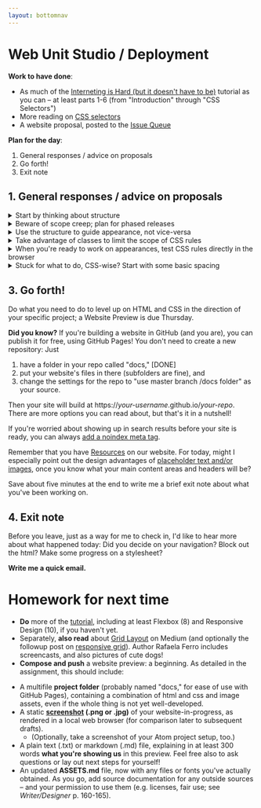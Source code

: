 ```yaml
---
layout: bottomnav
---
```


# Web Unit Studio / Deployment

**Work to have done**:

* As much of the [Interneting is Hard (but it doesn't have to be)](https://internetingishard.com/html-and-css/) tutorial as you can – at least parts 1-6 (from "Introduction" through "CSS Selectors")
* More reading on [CSS selectors](https://css-tricks.com/how-css-selectors-work/)
* A website proposal, posted to the [Issue Queue]({{site.github.issues_url}}/)


**Plan for the day**:
1. General responses / advice on proposals
2. Go forth!
3. Exit note


## 1. General responses / advice on proposals

<details>
<summary>Start by thinking about structure</summary>

<p>Remember from last time that though you probably have a vision for how your site should <em>look</em>, it makes sense to <strong>begin by thinking about the <em>structure of your content</em></strong>. That will give you the material you need to support <em>multiple</em> views, depending on screen size and/or what begins to feel most important.</p>

<p>So I recommend starting by listing and grouping:
<ol>
  <li>What are the content sections your site will include?</li>
  <li>How might you group those things hierarchically? That is, what's the most important for a viewer to encounter first? Which things are (or could be) parts of others, and which things have to be at the same level?</li>
  <li>If you can make a nested list of your content areas, that could serve you as a navigation... and probably also a list of headers (<code>&lt;h1&gt;</code>, <code>&lt;h2&gt;</code>, etc).</li>
</ol>
</p>
</details>

<details>
<summary>Beware of scope creep; plan for phased releases</summary>

<p>Bear in mind that you only have a couple more weeks on this project. If you've just given yourself an ambitious agenda, think about "minimum deliverable product" and "stretch goals." You have version control; you can iterate. In other words: you can always come back and add <em>more</em>, but it's good to start with what's really at the <em>core</em> of your website idea.</p>

</details>

<details>
<summary>Use the structure to guide appearance, not vice-versa</summary>
<p>This one's related to the first, but applies when you're starting to think about appearances. <em>Visuals are volatile; structure should be steady.</em> It can be very tempting to just accept your browser's default styles as a given, e.g. to jump from a large <code>&lt;h1&gt;</code> page title to an <code>&lt;h5&gt;</code> subtitle because it "looks about right." But this would mis-represent the actual structure of the document – and would seriously confuse screen-reader software trying to summarize the page for a blind visitor. Instead, take note of the CSS rules defining that <code>&lt;h5&gt;</code>, and apply them to <code>&lt;h2&gt;</code> in your stylesheet.</p>
</details>

<details>
<summary>Take advantage of classes to limit the scope of CSS rules</summary>
<p>If you're worried they'll carry too broadly, affecting inner page <code>&lt;h2&gt;</code>'s when you only meant it to apply on the front page, just limit the scope of the css rule. The following code will only apply to <code>&lt;h2&gt;</code>'s inside a <code>&lt;body class="front"&gt;</code>:
<pre><code class="css">
body.front h2 {
  font-size: 18px;
}
</code></pre>
(Setting a class on the <code>&lt;body&gt;</code> is a good way to set up page-wide contexts, e.g. for background or the position of a navigation bar.)
</p>
<p>
Or here's code that only applies to an <code>&lt;h2&gt;</code> when it appears inside an element (a <code>&lt;div&gt;</code>, say, or a <code>&lt;header&gt;</code>) with class "title-block":
<pre><code class="css">
.title-block h2 {
  font-size: 18px;
}
</code></pre>
This solution probably makes the most sense if you want to do some styling on the containing element, like changing its background or centering a bunch of things.
</p>
<p>
Or – probably the simplest solution of all – you could just set the class directly on the element, calling it something like "subtitle" (or whatever you want to call it): <pre><code class="html">&lt;h2 class="subtitle"&gt;</code></pre>
<pre><code class="css">
h2.subtitle {
  font-size: 18px;
}
</code></pre>

This has the extra advantage that you can set a lot of other rules for <em>all</em> <code>&lt;h2&gt;</code>'s, and just add the tweaks you need for the subtitle in this additional ruleset.
</p>
</details>

<details>
<summary>When you're ready to work on appearances, test CSS rules directly in the browser</summary>

<p>Chrome and especially Firefox have great built-in developer tools to "inspect" elements of the page. It's already available: just right-click anywhere and choose "inspect element" to see the local html, the full cascade of CSS rules that apply to it, and a few other features beside. (Safari can do this, too, but you'll need to <a href="https://developer.apple.com/library/archive/documentation/NetworkingInternetWeb/Conceptual/Web_Inspector_Tutorial/EnableWebInspector/EnableWebInspector.html">activate it first</a>... and then "show the details sidebar.")</p>

<p>Crucially, you can also <em>add CSS rules</em> and immediately see what effect they would have on the page. Color pickers are an especially nice feature. (Safari users, note that the button to add a new rule is on the bottom left, not the top right as in the other two browsers.)

<figure>
<img src="../assets/img/inspect-element--firefox--skeleton.gif" alt="screencast of the firefox in-browser inspector" />
</figure>

Just be sure to <strong>copy your changes to a file for safe keeping</strong>, or they'll disappear when you refresh! To make copy/paste easier, click on the source your browser created for your new rules: in Firefox it's called "inline", in Chrome "inspector-stylesheet", in Safari "Inspector Stylesheet."
</p>
</details>

<details>
<summary>Stuck for what to do, CSS-wise? Start with some basic spacing</summary>

<p>This is what I was talking through last time: try rules from <a href="http://jgthms.com/web-design-in-4-minutes">Web Design in 4 Minutes</a>, like... <ul><li>set a maximum width for text</li><li>add padding on main content and headers</li><li>change font-family away from the default "Times"</li></ul></p>

</details>


<!-- FOR NEXT TIME, not today
## 2. Other notes

* Your homepage should probably be called something like index.html (or index.md) for it to load automatically at the root directory of your website URL. If you're getting a 404 error, that might be the reason.

* Take on the lowest line-count challenge. Ask yourself:
  - does that div need to be there?
  - could those CSS rules be combined?

* Strive for semanticity. Ask yourself:
  - can you tell what's going on just by reading the HTML file?
  - does the HTML hard-code any display (e.g. `<center>`, `<b>`) that should be in the CSS?  
-->

## 3. Go forth!

Do what you need to do to level up on HTML and CSS in the direction of your specific project; a Website Preview is due Thursday.

<div class="alert alert-white">
<strong>Did you know?</strong> If you're building a website in GitHub (and you are), you can publish it for free, using GitHub Pages! You don't need to create a new repository: Just <ol>
<li>have a folder in your repo called "docs," [DONE]</li>
<li>put your website's files in there (subfolders are fine), and </li>
<li>change the settings for the repo to "use master branch /docs folder" as your source.</li>
</ol>
Then your site will build at https://<em>your-username</em>.github.io/<em>your-repo</em>. There are more options you can read about, but that's it in a nutshell!

If you're worried about showing up in search results before your site is ready, you can always <a href="https://support.google.com/webmasters/answer/93710">add a noindex meta tag</a>.
</div>

<div class="alert alert-info">
Remember that you have <a href="{{site.github_url}}/resources#web-design">Resources</a> on our website. For today, might I especially point out the design advantages of <a href="https://loremipsum.io">placeholder text and/or images</a>, once you know what your main content areas and headers will be?
</div>


Save about five minutes at the end to write me a brief exit note about what you've been working on.

## 4. Exit note
<div class="alert alert-success">
Before you leave, just as a way for me to check in, I'd like to hear more about what happened today: Did you decide on your navigation? Block out the html? Make some progress on a stylesheet?

<strong>Write me a quick email.</strong>
</div>

# Homework for next time

* **Do** more of the [tutorial](https://internetingishard.com/html-and-css/), including at least Flexbox (8) and Responsive Design (10), if you haven't yet.
* Separately, **also read** about [Grid Layout](https://medium.com/deemaze-software/css-grid-layout-crossed-sections-fca9e956e725) on Medium (and optionally the followup post on [responsive grid](https://medium.com/deemaze-software/css-grid-responsive-layouts-and-components-eee1badd5a2f)). Author Rafaela Ferro includes screencasts, and also pictures of cute dogs!
* **Compose and push** a website preview: a beginning. As detailed in the assignment, this should include:
<ul><li>A multifile <strong>project folder</strong> (probably named "docs," for ease of use with GitHub Pages), containing a combination of html and css and image assets, even if the whole thing is not yet well-developed.</li><li> A static <strong><a href="https://www.take-a-screenshot.org/">screenshot</a> (.png or .jpg)</strong> of your website-in-progress, as rendered in a local web browser (for comparison later to subsequent drafts). <ul><li>(Optionally, take a screenshot of your Atom project setup, too.)</li></ul></li><li> A plain text (.txt) or markdown (.md) file, explaining in at least 300 words <strong>what you're showing us</strong> in this preview. Feel free also to ask questions or lay out next steps for yourself!</li><li> An updated <strong>ASSETS.md</strong> file, now with any files or fonts you've actually obtained. As you go, add source documentation for any outside sources – and your permission to use them (e.g. licenses, fair use; see <em>Writer/Designer</em> p. 160-165).</li></ul>
